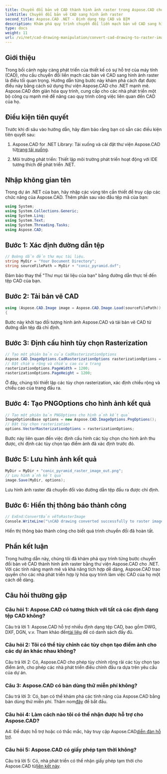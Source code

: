 ```yaml
---
title: Chuyển đổi bản vẽ CAD thành hình ảnh raster trong Aspose.CAD cho .NET
linktitle: Chuyển đổi bản vẽ CAD sang hình ảnh raster
second_title: Aspose.CAD .NET - Định dạng tệp CAD và BIM
description: Khám phá quy trình chuyển đổi liền mạch bản vẽ CAD sang hình ảnh raster trong .NET với Aspose.CAD. Mở khóa quy trình làm việc hiệu quả và nâng cao các dự án CAD của bạn một cách dễ dàng.
type: docs
weight: 11
url: /vi/net/cad-drawing-manipulation/convert-cad-drawing-to-raster-image/
---
```

## Giới thiệu

Trong bối cảnh ngày càng phát triển của thiết kế có sự hỗ trợ của máy tính (CAD), nhu cầu chuyển đổi liền mạch các bản vẽ CAD sang hình ảnh raster là điều tối quan trọng. Hướng dẫn từng bước này khám phá cách đạt được điều này bằng cách sử dụng thư viện Aspose.CAD cho .NET mạnh mẽ. Aspose.CAD đơn giản hóa quy trình, cung cấp cho các nhà phát triển một bộ công cụ mạnh mẽ để nâng cao quy trình công việc liên quan đến CAD của họ.

## Điều kiện tiên quyết

Trước khi đi sâu vào hướng dẫn, hãy đảm bảo rằng bạn có sẵn các điều kiện tiên quyết sau:

1.  Aspose.CAD for .NET Library: Tải xuống và cài đặt thư viện Aspose.CAD từ[trang tải xuống](https://releases.aspose.com/cad/net/).

2. Môi trường phát triển: Thiết lập môi trường phát triển hoạt động với IDE tương thích để phát triển .NET.

## Nhập không gian tên

Trong dự án .NET của bạn, hãy nhập các vùng tên cần thiết để truy cập các chức năng của Aspose.CAD. Thêm phần sau vào đầu tệp mã của bạn:

```csharp
using System;
using System.Collections.Generic;
using System.Linq;
using System.Text;
using System.Threading.Tasks;
using Aspose.CAD;
```

## Bước 1: Xác định đường dẫn tệp

```csharp
// Đường dẫn đến thư mục tài liệu.
string MyDir = "Your Document Directory";
string sourceFilePath = MyDir + "conic_pyramid.dxf";
```

Đảm bảo thay thế "Thư mục tài liệu của bạn" bằng đường dẫn thực tế đến tệp CAD của bạn.

## Bước 2: Tải bản vẽ CAD

```csharp
using (Aspose.CAD.Image image = Aspose.CAD.Image.Load(sourceFilePath))
{
```

Bước này khởi tạo đối tượng hình ảnh Aspose.CAD và tải bản vẽ CAD từ đường dẫn tệp đã chỉ định.

## Bước 3: Định cấu hình tùy chọn Rasterization

```csharp
// Tạo một phiên bản của CadRasterizationOptions
Aspose.CAD.ImageOptions.CadRasterizationOptions rasterizationOptions = new Aspose.CAD.ImageOptions.CadRasterizationOptions();
// Đặt chiều rộng và chiều cao của trang
rasterizationOptions.PageWidth = 1200;
rasterizationOptions.PageHeight = 1200;
```

Ở đây, chúng tôi thiết lập các tùy chọn rasterization, xác định chiều rộng và chiều cao của trang đầu ra.

## Bước 4: Tạo PNGOptions cho hình ảnh kết quả

```csharp
// Tạo một phiên bản PNGOptions cho hình ảnh kết quả
ImageOptionsBase options = new Aspose.CAD.ImageOptions.PngOptions();
// Đặt tùy chọn rasterization
options.VectorRasterizationOptions = rasterizationOptions;
```

Bước này liên quan đến việc định cấu hình các tùy chọn cho hình ảnh thu được, chỉ định các tùy chọn tạo điểm ảnh đã xác định trước đó.

## Bước 5: Lưu hình ảnh kết quả

```csharp
MyDir = MyDir + "conic_pyramid_raster_image_out.png";
// Lưu hình ảnh kết quả
image.Save(MyDir, options);
```

Lưu hình ảnh raster đã chuyển đổi vào đường dẫn tệp đầu ra được chỉ định.

## Bước 6: Hiển thị thông báo thành công

```csharp
// ExEnd:ConvertBản vẽToRasterImage
Console.WriteLine("\nCAD drawing converted successfully to raster image format.\nFile saved at " + MyDir);
```

Hiển thị thông báo thành công cho biết quá trình chuyển đổi đã hoàn tất.

## Phần kết luận

Trong hướng dẫn này, chúng tôi đã khám phá quy trình từng bước chuyển đổi bản vẽ CAD thành hình ảnh raster bằng thư viện Aspose.CAD cho .NET. Với các tính năng mạnh mẽ và khả năng tích hợp dễ dàng, Aspose.CAD trao quyền cho các nhà phát triển hợp lý hóa quy trình làm việc CAD của họ một cách dễ dàng.

## Câu hỏi thường gặp

### Câu hỏi 1: Aspose.CAD có tương thích với tất cả các định dạng tệp CAD không?

Câu trả lời 1: Aspose.CAD hỗ trợ nhiều định dạng tệp CAD, bao gồm DWG, DXF, DGN, v.v. Tham khảo đến[tài liệu](https://reference.aspose.com/cad/net/) để có danh sách đầy đủ.

### Câu hỏi 2: Tôi có thể tùy chỉnh các tùy chọn tạo điểm ảnh cho các dự án khác nhau không?

Câu trả lời 2: Có, Aspose.CAD cho phép tùy chỉnh rộng rãi các tùy chọn tạo điểm ảnh, cho phép các nhà phát triển điều chỉnh đầu ra dựa trên yêu cầu của dự án.

### Câu 3: Aspose.CAD có bản dùng thử miễn phí không?

 Câu trả lời 3: Có, bạn có thể khám phá các tính năng của Aspose.CAD bằng bản dùng thử miễn phí. Thăm nom[đây](https://releases.aspose.com/) để bắt đầu.

### Câu hỏi 4: Làm cách nào tôi có thể nhận được hỗ trợ cho Aspose.CAD?

 A4: Để được hỗ trợ hoặc có thắc mắc, hãy truy cập Aspose.CAD[diễn đàn hỗ trợ](https://forum.aspose.com/c/cad/19).

### Câu hỏi 5: Aspose.CAD có giấy phép tạm thời không?
 
 Câu trả lời 5: Có, nhà phát triển có thể nhận giấy phép tạm thời cho Aspose.CAD từ[liên kết này](https://purchase.aspose.com/temporary-license/).